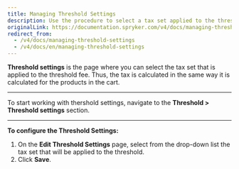 ```yaml
---
title: Managing Threshold Settings
description: Use the procedure to select a tax set applied to the threshold fee in the Back Office.
originalLink: https://documentation.spryker.com/v4/docs/managing-threshold-settings
redirect_from:
  - /v4/docs/managing-threshold-settings
  - /v4/docs/en/managing-threshold-settings
---
```


**Threshold settings** is the page where you can select the tax set that is applied to the threshold fee. Thus, the tax is calculated in the same way it is calculated for the products in the cart.
***
To start working with thershold settings, navigate to the **Threshold > Threshold settings** section.
***
**To configure the Threshold Settings:**
1. On the **Edit Threshold Settings** page, select from the drop-down list the tax set that will be applied to the threshold.
2. Click **Save**.
